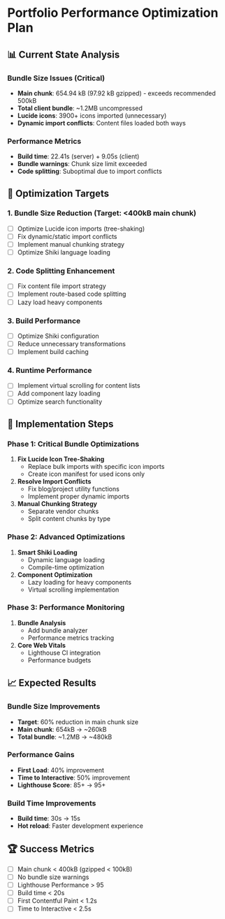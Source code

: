 # Portfolio Performance Optimization Plan

## 📊 Current State Analysis

### Bundle Size Issues (Critical)

- **Main chunk**: 654.94 kB (97.92 kB gzipped) - exceeds recommended 500kB
- **Total client bundle**: ~1.2MB uncompressed
- **Lucide icons**: 3900+ icons imported (unnecessary)
- **Dynamic import conflicts**: Content files loaded both ways

### Performance Metrics

- **Build time**: 22.41s (server) + 9.05s (client)
- **Bundle warnings**: Chunk size limit exceeded
- **Code splitting**: Suboptimal due to import conflicts

## 🎯 Optimization Targets

### 1. Bundle Size Reduction (Target: <400kB main chunk)

- [ ] Optimize Lucide icon imports (tree-shaking)
- [ ] Fix dynamic/static import conflicts
- [ ] Implement manual chunking strategy
- [ ] Optimize Shiki language loading

### 2. Code Splitting Enhancement

- [ ] Fix content file import strategy
- [ ] Implement route-based code splitting
- [ ] Lazy load heavy components

### 3. Build Performance

- [ ] Optimize Shiki configuration
- [ ] Reduce unnecessary transformations
- [ ] Implement build caching

### 4. Runtime Performance

- [ ] Implement virtual scrolling for content lists
- [ ] Add component lazy loading
- [ ] Optimize search functionality

## 🔧 Implementation Steps

### Phase 1: Critical Bundle Optimizations

1. **Fix Lucide Icon Tree-Shaking**
   - Replace bulk imports with specific icon imports
   - Create icon manifest for used icons only
2. **Resolve Import Conflicts**
   - Fix blog/project utility functions
   - Implement proper dynamic imports
3. **Manual Chunking Strategy**
   - Separate vendor chunks
   - Split content chunks by type

### Phase 2: Advanced Optimizations

1. **Smart Shiki Loading**
   - Dynamic language loading
   - Compile-time optimization
2. **Component Optimization**
   - Lazy loading for heavy components
   - Virtual scrolling implementation

### Phase 3: Performance Monitoring

1. **Bundle Analysis**
   - Add bundle analyzer
   - Performance metrics tracking
2. **Core Web Vitals**
   - Lighthouse CI integration
   - Performance budgets

## 📈 Expected Results

### Bundle Size Improvements

- **Target**: 60% reduction in main chunk size
- **Main chunk**: 654kB → ~260kB
- **Total bundle**: ~1.2MB → ~480kB

### Performance Gains

- **First Load**: 40% improvement
- **Time to Interactive**: 50% improvement
- **Lighthouse Score**: 85+ → 95+

### Build Time Improvements

- **Build time**: 30s → 15s
- **Hot reload**: Faster development experience

## 🏆 Success Metrics

- [ ] Main chunk < 400kB (gzipped < 100kB)
- [ ] No bundle size warnings
- [ ] Lighthouse Performance > 95
- [ ] Build time < 20s
- [ ] First Contentful Paint < 1.2s
- [ ] Time to Interactive < 2.5s
